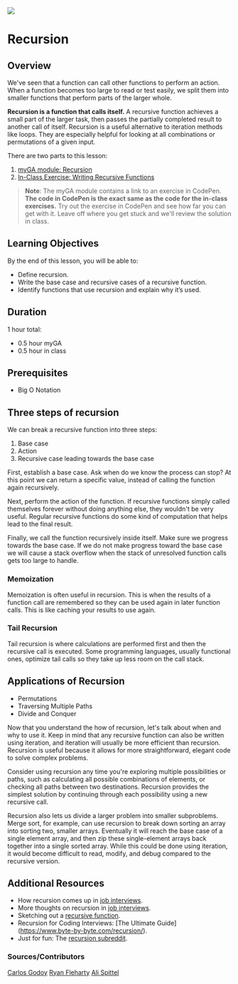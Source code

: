 ![](https://ga-dash.s3.amazonaws.com/production/assets/logo-9f88ae6c9c3871690e33280fcf557f33.png)

# Recursion


## Overview
We've seen that a function can call other functions to perform an action. When a function becomes too large to read or test easily, we split them into smaller functions that perform parts of the larger whole. 

**Recursion is a function that calls itself.** A recursive function achieves a small part of the larger task, then passes the partially completed result to another call of itself.  Recursion is a useful alternative to iteration methods like loops. They are especially helpful for looking at all combinations or permutations of a given input.

There are two parts to this lesson:
1. [myGA module: Recursion](https://my.generalassemb.ly/activities/773)
2. [In-Class Exercise: Writing Recursive Functions](exercises/recursion.js)

> **Note**: The myGA module contains a link to an exercise in CodePen. **The code in CodePen is the exact same as the code for the in-class exercises.** Try out the exercise in CodePen and see how far you can get with it. Leave off where you get stuck and we'll review the solution in class.

## Learning Objectives
By the end of this lesson, you will be able to:
- Define recursion.
- Write the base case and recursive cases of a recursive function.
- Identify functions that use recursion and explain why it’s used.

## Duration
1 hour total:
- 0.5 hour myGA
- 0.5 hour in class

## Prerequisites
- Big O Notation

## Three steps of recursion
We can break a recursive function into three steps: 

1. Base case
2. Action
3. Recursive case leading towards the base case

First, establish a base case. Ask when do we know the process can stop? At this point we can return a specific value, instead of calling the function again recursively.

Next, perform the action of the function. If recursive functions simply called themselves forever without doing anything else, they wouldn't be very useful. Regular recursive functions do some kind of computation that helps lead to the final result.

Finally, we call the function recursively inside itself. Make sure we progress towards the base case. If we do not make progress toward the base case we will cause a stack overflow when the stack of unresolved function calls gets too large to handle.

### Memoization
Memoization is often useful in recursion. This is when the results of a function call are remembered so they can be used again in later function calls. This is like caching your results to use again.

### Tail Recursion
Tail recursion is where calculations are performed first and then the recursive call is executed. Some programming languages, usually functional ones, optimize tail calls so they take up less room on the call stack.

## Applications of Recursion
- Permutations
- Traversing Multiple Paths
- Divide and Conquer

Now that you understand the how of recursion, let's talk about when and why to use it. Keep in mind that any recursive function can also be written using iteration, and iteration will usually be more efficient than recursion. Recursion is useful because it allows for more straightforward, elegant code to solve complex problems.

Consider using recursion any time you're exploring multiple possibilities or paths, such as calculating all possible combinations of elements, or checking all paths between two destinations. Recursion provides the simplest solution by continuing through each possibility using a new recursive call.

Recursion also lets us divide a larger problem into smaller subproblems. Merge sort, for example, can use recursion to break down sorting an array into sorting two, smaller arrays. Eventually it will reach the base case of a single element array, and then zip these single-element arrays back together into a single sorted array. While this could be done using iteration, it would become difficult to read, modify, and debug compared to the recursive version.

## Additional Resources
- How recursion comes up in [job interviews](https://hackernoon.com/coding-interview-recursion-f0d60c9dbb60).
- More thoughts on recursion in [job interviews](https://www.byte-by-byte.com/recursion/).
- Sketching out a [recursive function](https://www.youtube.com/watch?v=bGC2fNALbNU).
- Recursion for Coding Interviews: [The Ultimate Guide] (https://www.byte-by-byte.com/recursion/).
- Just for fun: The [recursion subreddit](https://www.reddit.com/r/recursion).


### Sources/Contributors
[Carlos Godoy](https://git.generalassemb.ly/seir-826/recursion)
[Ryan Fleharty](https://git.generalassemb.ly/ryanfleharty/recursion-exercises/blob/master/lesson.md)
[Ali Spittel](https://github.com/aspittel/coding-cheat-sheets/blob/master/fundamentals/recursion.md)
